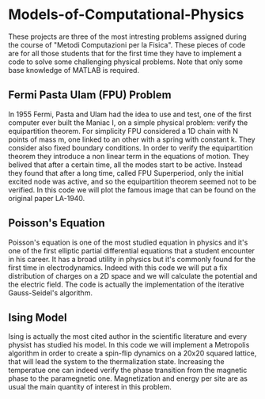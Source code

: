 # Models-of-Computational-Physics

These projects are three of the most intresting problems assigned during the course of "Metodi Computazioni per la Fisica". These pieces of code are for all those students that for the first time they have to implement a code to solve some challenging physical problems. Note that only some base knowledge of MATLAB is required.

## Fermi Pasta Ulam (FPU) Problem
In 1955 Fermi, Pasta and Ulam had the idea to use and test, one of the first computer ever built the Maniac I, on a simple physical problem: verify the equipartition theorem. For simplicity FPU considered a 1D chain with N points of mass m, one linked to an other with a spring with constant k. They consider also fixed boundary conditions.  In order to verify the equipartition theorem they introduce a non linear term in the equations of motion. They belived that after a certain time, all the modes start to be active. Instead they found that after a long time, called FPU Superperiod, only the initial excited node was active, and so the equipartition theorem seemed not to be verified.
In this code we will plot the famous image that can be found on the original paper LA-1940.

## Poisson's Equation
Poisson's equation is one of the most studied equation in physics and it's one of the first elliptic partial differential equations that a student encounter in his career. It has a broad utility in physics but it's commonly found for the first time in electrodynamics. Indeed with this code we will put a fix distribution of charges on a 2D space and we will calculate the potential and the electric field. The code is actually the implementation of the iterative Gauss-Seidel's algorithm.

## Ising Model
Ising is actually the most cited author in the scientific literature and every physist has studied his model. In this code we will implement a Metropolis algorithm in order to create a spin-flip dynamics on a 20x20 squared lattice, that will lead the system to the thermalization state. Increasing the temperatue one can indeed verify the phase transition from the magnetic phase to the paramegnetic one. Magnetization and energy per site are as usual the main quantity of interest in this problem.
